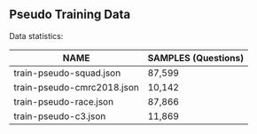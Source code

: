 ## Pseudo Training Data

Data statistics:

| NAME                       | SAMPLES (Questions) |
| -------------------------- | ------------------- |
| train-pseudo-squad.json    | 87,599              |
| train-pseudo-cmrc2018.json | 10,142              |
| train-pseudo-race.json     | 87,866              |
| train-pseudo-c3.json       | 11,869              |




